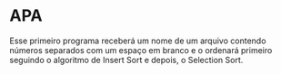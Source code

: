 # APA

Esse primeiro programa receberá um nome de um arquivo contendo números separados com um espaço em branco e o ordenará primeiro seguindo o algoritmo de Insert Sort e depois, o Selection Sort.
